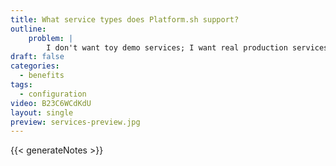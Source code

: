 ```yaml
---
title: What service types does Platform.sh support?
outline:
    problem: |
        I don't want toy demo services; I want real production services.
draft: false
categories:
  - benefits
tags:
  - configuration
video: B23C6WCdKdU
layout: single
preview: services-preview.jpg
---
```


{{< generateNotes >}}
